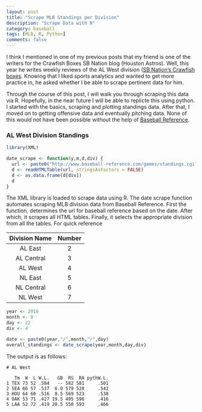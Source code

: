 ```yaml
---
layout: post
title: "Scrape MLB Standings per Division"
description: "Scrape Data with R"
category: baseball
tags: [MLB, R, Python]
comments: false
---
```


I think I mentioned in one of my previous posts that my friend is one of the writers for the Crawfish Boxes SB Nation blog (Houston Astros). Well, this year he writes weekly reviews of the AL West division ([SB Nation’s Crawfish boxes](http://www.crawfishboxes.com/2016/8/8/12402328/the-good-the-bad-and-the-ugly-a-weekly-al-west-roundup-week-18?_ga=1.206349203.1040503687.1461935942). Knowing that I liked sports analytics and wanted to get more practice in, he asked whether I be able to scrape pertinent data for him. 

Through the course of this post, I will walk you through scraping this data via R. Hopefully, in the near future I will be able to replicte this using python. I started with the basics, scraping and plotting standings data. After that, I moved on to getting offensive data and eventually pitching data. None of this would not have been possible without the help of [Baseball Reference](http://www.baseball-reference.com/games/standings.cgi?year=2016&month=8&day=21&submit=Submit+Date). 

### AL West Division Standings

```r
library(XML)

date_scrape <- function(y,m,d,div) {
  url <- paste0("http://www.baseball-reference.com/games/standings.cgi?year=",y,"&month=",m, "&day=",d,"&submit=Submit+Date")
  d <- readHTMLTable(url, stringsAsFactors = FALSE)
  d <- as.data.frame(d[div])
  d
}
```

The XML library is loaded to scrape data using R. The date scrape function automates scraping MLB division data from Baseball Reference. First the function, determines the url for baseball reference based on the date. After which, it scrapes all HTML tables. Finally, it selects the appropriate division from all the tables. For quick reference

| Division Name | Number        | 
| :-----------: |:-------------:| 
| AL East       | 2 | 
| AL Central    | 3 |  
| AL West       | 4 | 
| NL East       | 5 |
| NL Central    | 6 | 
| NL West       | 7 |    


```r
year <- 2016
month <- 8
day <- 22
div <- 4

date <- paste0(year,"/",month,"/",day)
overall_standings <- date_scrape(year,month,day,div)
```

The output is as follows: 

```
# AL West 

   Tm  W  L W.L.   GB  RS  RA pythW.L.
1 TEX 73 52 .584   -- 582 581     .501
2 SEA 66 57 .537  6.0 579 528     .542
3 HOU 64 60 .516  8.5 569 523     .538
4 OAK 53 71 .427 19.5 495 596     .416
5 LAA 52 72 .419 20.5 550 593     .466
```

<!--- [_config.yml]({{ site.baseurl }}/images/Team_Cap_Space.png)
--> 




